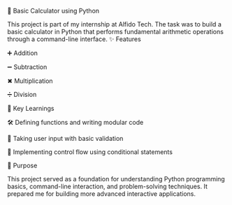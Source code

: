 🧮 Basic Calculator using Python

This project is part of my internship at Alfido Tech. The task was to build a basic calculator in Python that performs fundamental arithmetic operations through a command-line interface.
✨ Features

➕ Addition

➖ Subtraction

✖ Multiplication

➗ Division

🧠 Key Learnings

🛠 Defining functions and writing modular code

🧾 Taking user input with basic validation

🔄 Implementing control flow using conditional statements

🎯 Purpose

This project served as a foundation for understanding Python programming basics, command-line interaction, and problem-solving techniques. It prepared me for building more advanced interactive applications.
